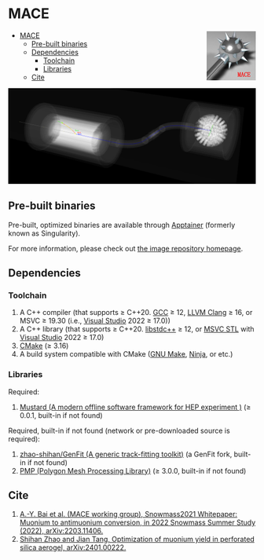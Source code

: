 # MACE

<img align="right" src="document/picture/MACE_logo_100x100.png"/>

- [MACE](#mace)
  - [Pre-built binaries](#pre-built-binaries)
  - [Dependencies](#dependencies)
    - [Toolchain](#toolchain)
    - [Libraries](#libraries)
  - [Cite](#cite)

![SimMACE](document/picture/SimMACE_20240315.png)

## Pre-built binaries

Pre-built, optimized binaries are available through [Apptainer](https://apptainer.org/) (formerly known as Singularity).

For more information, please check out [the image repository homepage](https://github.com/zhao-shihan/MACE-apptainer).

## Dependencies

### Toolchain

1. A C++ compiler (that supports ≥ C++20. [GCC](https://gcc.gnu.org/) ≥ 12, [LLVM Clang](https://clang.llvm.org/) ≥ 16, or MSVC ≥ 19.30 (i.e., [Visual Studio](https://visualstudio.microsoft.com/) 2022 ≥ 17.0))
2. A C++ library (that supports ≥ C++20. [libstdc++](https://gcc.gnu.org/onlinedocs/libstdc++/) ≥ 12, or [MSVC STL](https://github.com/microsoft/STL) with [Visual Studio](https://visualstudio.microsoft.com/) 2022 ≥ 17.0)
3. [CMake](https://cmake.org/) (≥ 3.16)
4. A build system compatible with CMake ([GNU Make](https://www.gnu.org/software/make/), [Ninja](https://ninja-build.org), or etc.)

### Libraries

Required:

1. [Mustard (A modern offline software framework for HEP experiment )](https://github.com/zhao-shihan/Mustard) (≥ 0.0.1, built-in if not found)

Required, built-in if not found (network or pre-downloaded source is required):

1. [zhao-shihan/GenFit (A generic track-fitting toolkit)](https://github.com/zhao-shihan/GenFit) (a GenFit fork, built-in if not found)
2. [PMP (Polygon Mesh Processing Library)](https://www.pmp-library.org/) (≥ 3.0.0, built-in if not found)

## Cite

1. [A.-Y. Bai et al. (MACE working group), Snowmass2021 Whitepaper: Muonium to antimuonium conversion, in 2022 Snowmass Summer Study (2022), arXiv:2203.11406.](https://arxiv.org/abs/2203.11406)
2. [Shihan Zhao and Jian Tang, Optimization of muonium yield in perforated silica aerogel, arXiv:2401.00222.](https://arxiv.org/abs/2401.00222)
